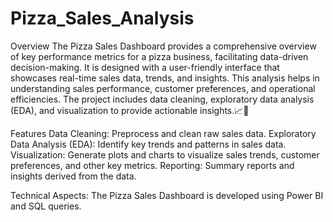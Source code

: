 # Pizza_Sales_Analysis
Overview
The Pizza Sales Dashboard provides a comprehensive overview of key performance metrics for a pizza business, facilitating data-driven decision-making. It is designed with a user-friendly interface that showcases real-time sales data, trends, and insights. This analysis helps in understanding sales performance, customer preferences, and operational efficiencies. The project includes data cleaning, exploratory data analysis (EDA), and visualization to provide actionable insights.📈🍕

Features
Data Cleaning: Preprocess and clean raw sales data.
Exploratory Data Analysis (EDA): Identify key trends and patterns in sales data.
Visualization: Generate plots and charts to visualize sales trends, customer preferences, and other key metrics.
Reporting: Summary reports and insights derived from the data.

Technical Aspects:
The Pizza Sales Dashboard is developed using Power BI and SQL queries.

